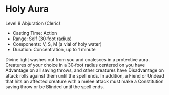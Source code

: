 # Holy Aura
Level 8 Abjuration (Cleric)

- Casting Time: Action
- Range: Self (30‑foot radius)
- Components: V, S, M (a vial of holy water)
- Duration: Concentration, up to 1 minute

Divine light washes out from you and coalesces in a protective aura. Creatures of your choice in a 30‑foot radius centered on you have Advantage on all saving throws, and other creatures have Disadvantage on attack rolls against them until the spell ends. In addition, a Fiend or Undead that hits an affected creature with a melee attack must make a Constitution saving throw or be Blinded until the spell ends.
